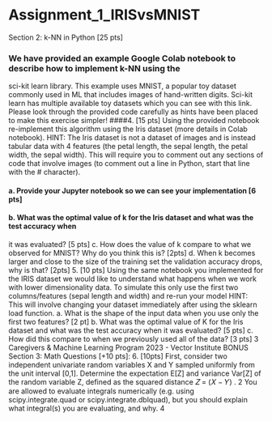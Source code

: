 # Assignment_1_IRISvsMNIST

Section 2: k-NN in Python [25 pts]
### We have provided an example Google Colab notebook to describe how to implement k-NN using the
sci-kit learn library. This example uses MNIST, a popular toy dataset commonly used in ML that includes
images of hand-written digits. Sci-kit learn has multiple available toy datasets which you can see with this
link. Please look through the provided code carefully as hints have been placed to make this exercise
simpler!
####4. [15 pts] Using the provided notebook re-implement this algorithm using the Iris dataset (more
details in Colab notebook).
HINT: The Iris dataset is not a dataset of images and is instead tabular data with 4 features (the
petal length, the sepal length, the petal width, the sepal width). This will require you to comment
out any sections of code that involve images (to comment out a line in Python, start that line with
the # character).
#### a. Provide your Jupyter notebook so we can see your implementation [6 pts]
#### b. What was the optimal value of k for the Iris dataset and what was the test accuracy when
it was evaluated? [5 pts]
c. How does the value of k compare to what we observed for MNIST? Why do you think
this is? [2pts]
d. When k becomes larger and close to the size of the training set the validation accuracy
drops, why is that? [2pts]
5. [10 pts] Using the same notebook you implemented for the IRIS dataset we would like to
understand what happens when we work with lower dimensionality data. To simulate this only
use the first two columns/features (sepal length and width) and re-run your model
HINT: This will involve changing your dataset immediately after using the sklearn load function.
a. What is the shape of the input data when you use only the first two features? [2 pt]
b. What was the optimal value of K for the Iris dataset and what was the test accuracy when
it was evaluated? [5 pts]
c. How did this compare to when we previously used all of the data? [3 pts]
3
Caregivers & Machine Learning Program 2023 - Vector Institute
BONUS Section 3: Math Questions [+10 pts]:
6. [10pts] First, consider two independent univariate random variables X and Y sampled
uniformly from the unit interval [0,1]. Determine the expectation E[Z] and variance Var[Z]
of the random variable Z, defined as the squared distance 𝑍 = (𝑋 − 𝑌) . 2
You are allowed to evaluate integrals numerically (e.g. using scipy.integrate.quad or
scipy.integrate.dblquad), but you should explain what integral(s) you are evaluating,
and why.
4
